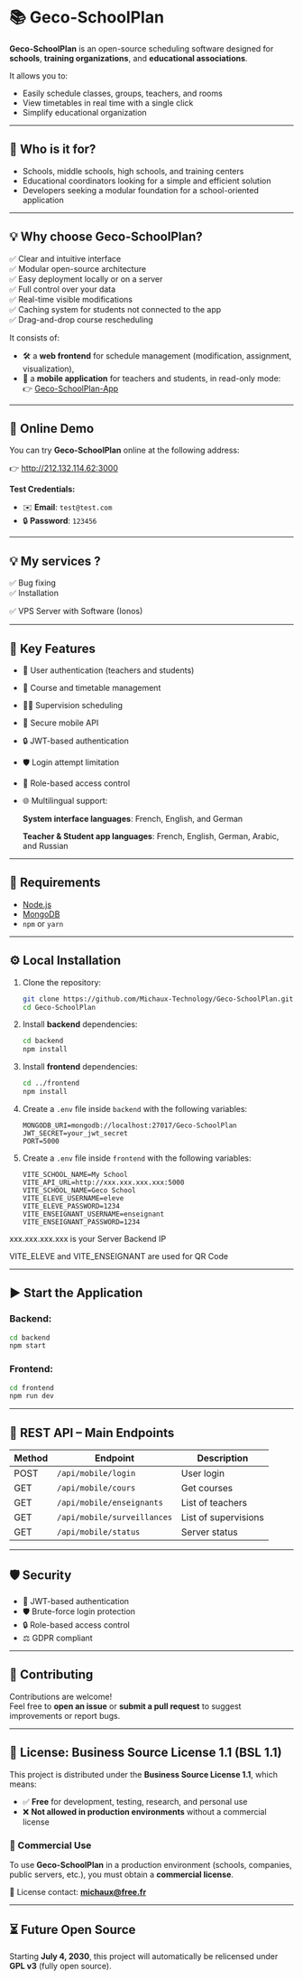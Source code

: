 # 📚 Geco-SchoolPlan

**Geco-SchoolPlan** is an open-source scheduling software designed for **schools**, **training organizations**, and **educational associations**.

It allows you to:
- Easily schedule classes, groups, teachers, and rooms  
- View timetables in real time with a single click  
- Simplify educational organization
  
---

## 👤 Who is it for?

- Schools, middle schools, high schools, and training centers  
- Educational coordinators looking for a simple and efficient solution  
- Developers seeking a modular foundation for a school-oriented application
---

## 💡 Why choose Geco-SchoolPlan?

✅ Clear and intuitive interface  
✅ Modular open-source architecture  
✅ Easy deployment locally or on a server  
✅ Full control over your data  
✅ Real-time visible modifications  
✅ Caching system for students not connected to the app  
✅ Drag-and-drop course rescheduling

It consists of:
- 🛠️ a **web frontend** for schedule management (modification, assignment, visualization),
- 📱 a **mobile application** for teachers and students, in read-only mode:  
  👉 [Geco-SchoolPlan-App](https://github.com/Michaux-Technology/Geco-SchoolPlan-App)
---

## 🔗 Online Demo

You can try **Geco-SchoolPlan** online at the following address:

👉 <a href="http://212.132.114.62:3000" target="_blank">http://212.132.114.62:3000</a>

**Test Credentials:**

- ✉️ **Email**: `test@test.com`  
- 🔒 **Password**: `123456`
---
  
## 💡 My services ?

✅ Bug fixing  
✅ Installation

✅ VPS Server with Software (Ionos)

---

## 🚀 Key Features

- 🔐 User authentication (teachers and students)
- 📆 Course and timetable management
- 🧍‍♂️ Supervision scheduling
- 📲 Secure mobile API
- 🔒 JWT-based authentication
- 🛡️ Login attempt limitation
- 🧩 Role-based access control
- 🌐 Multilingual support:
  
   **System interface languages**:
  French, English, and German
  
   **Teacher & Student app languages**:
  French, English, German, Arabic, and     Russian
---

## 🧰 Requirements

- [Node.js](https://nodejs.org)
- [MongoDB](https://www.mongodb.com)
- `npm` or `yarn`

---

## ⚙️ Local Installation

1. Clone the repository:
   ```bash
   git clone https://github.com/Michaux-Technology/Geco-SchoolPlan.git
   cd Geco-SchoolPlan
   ```

2. Install **backend** dependencies:
   ```bash
   cd backend
   npm install
   ```

3. Install **frontend** dependencies:
   ```bash
   cd ../frontend
   npm install
   ```

4. Create a `.env` file inside `backend` with the following variables:
   ```env
   MONGODB_URI=mongodb://localhost:27017/Geco-SchoolPlan
   JWT_SECRET=your_jwt_secret
   PORT=5000
   ```
5. Create a `.env` file inside `frontend` with the following variables:
   ```env
   VITE_SCHOOL_NAME=My School
   VITE_API_URL=http://xxx.xxx.xxx.xxx:5000
   VITE_SCHOOL_NAME=Geco School
   VITE_ELEVE_USERNAME=eleve
   VITE_ELEVE_PASSWORD=1234
   VITE_ENSEIGNANT_USERNAME=enseignant
   VITE_ENSEIGNANT_PASSWORD=1234
   ```
xxx.xxx.xxx.xxx is your Server Backend IP

VITE_ELEVE and VITE_ENSEIGNANT are used for QR Code

---


## ▶️ Start the Application

### Backend:
```bash
cd backend
npm start
```

### Frontend:
```bash
cd frontend
npm run dev
```

---

## 📡 REST API – Main Endpoints

| Method | Endpoint                    | Description                 |
|--------|-----------------------------|-----------------------------|
| POST   | `/api/mobile/login`         | User login                  |
| GET    | `/api/mobile/cours`         | Get courses                 |
| GET    | `/api/mobile/enseignants`   | List of teachers            |
| GET    | `/api/mobile/surveillances` | List of supervisions        |
| GET    | `/api/mobile/status`        | Server status               |

---

## 🛡️ Security

- 🔐 JWT-based authentication
- 🛡️ Brute-force login protection
- 🔒 Role-based access control
- ⚖️ GDPR compliant
---

## 🤝 Contributing

Contributions are welcome!  
Feel free to **open an issue** or **submit a pull request** to suggest improvements or report bugs.

---

## 📄 License: Business Source License 1.1 (BSL 1.1)

This project is distributed under the **Business Source License 1.1**, which means:

- ✅ **Free** for development, testing, research, and personal use
- ❌ **Not allowed in production environments** without a commercial license

### 🔐 Commercial Use

To use **Geco-SchoolPlan** in a production environment (schools, companies, public servers, etc.), you must obtain a **commercial license**.

📩 License contact: **michaux@free.fr**

---

## ⏳ Future Open Source

Starting **July 4, 2030**, this project will automatically be relicensed under **GPL v3** (fully open source).
